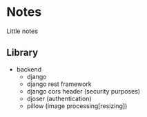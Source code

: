 # Notes
Little notes 

## Library
- backend
    - django
    - django rest framework
    - django cors header (security purposes)
    - djoser (authentication)
    - pillow (image processing[resizing])


